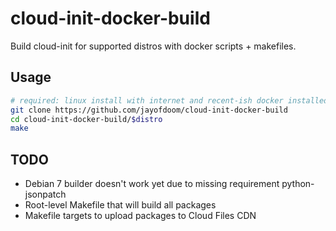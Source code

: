 cloud-init-docker-build
=======================

Build cloud-init for supported distros with docker scripts + makefiles.

Usage
-----

```bash
# required: linux install with internet and recent-ish docker installed
git clone https://github.com/jayofdoom/cloud-init-docker-build
cd cloud-init-docker-build/$distro
make
```

TODO
----

- Debian 7 builder doesn't work yet due to missing requirement python-jsonpatch
- Root-level Makefile that will build all packages
- Makefile targets to upload packages to Cloud Files CDN
